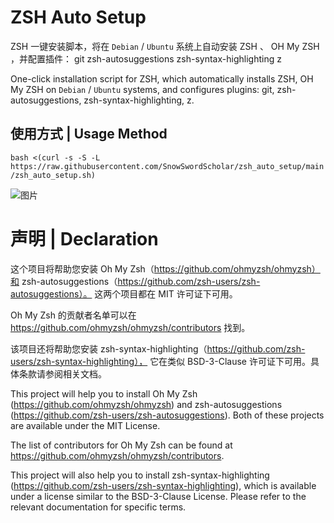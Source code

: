 # ZSH Auto Setup
ZSH 一键安装脚本，将在 `Debian` / `Ubuntu` 系统上自动安装 ZSH 、 OH My ZSH ，并配置插件： git zsh-autosuggestions zsh-syntax-highlighting z    
  
One-click installation script for ZSH, which automatically installs ZSH, OH My ZSH on `Debian` / `Ubuntu` systems, and configures plugins: git, zsh-autosuggestions, zsh-syntax-highlighting, z.
## 使用方式 | Usage Method
`bash <(curl -s -S -L https://raw.githubusercontent.com/SnowSwordScholar/zsh_auto_setup/main/zsh_auto_setup.sh)`

![图片](https://github.com/SnowSwordScholar/zsh_auto_setup/assets/73566969/a2f6950f-086e-486e-8bd4-69add871591a)

# 声明 | Declaration
这个项目将帮助您安装 Oh My Zsh（https://github.com/ohmyzsh/ohmyzsh）和 zsh-autosuggestions（https://github.com/zsh-users/zsh-autosuggestions）。
这两个项目都在 MIT 许可证下可用。

Oh My Zsh 的贡献者名单可以在 https://github.com/ohmyzsh/ohmyzsh/contributors 找到。

该项目还将帮助您安装 zsh-syntax-highlighting（https://github.com/zsh-users/zsh-syntax-highlighting），
它在类似 BSD-3-Clause 许可证下可用。具体条款请参阅相关文档。
  
  
    
This project will help you to install Oh My Zsh (https://github.com/ohmyzsh/ohmyzsh)  and zsh-autosuggestions (https://github.com/zsh-users/zsh-autosuggestions). 
Both of these projects are available under the MIT License.

The list of contributors for Oh My Zsh can be found at https://github.com/ohmyzsh/ohmyzsh/contributors. 

This project will also help you to install zsh-syntax-highlighting (https://github.com/zsh-users/zsh-syntax-highlighting), 
which is available under a license similar to the BSD-3-Clause License. Please refer to the relevant documentation for specific terms.
